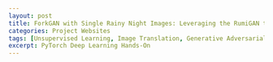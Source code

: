 ```yaml
---
layout: post
title: ForkGAN with Single Rainy Night Images: Leveraging the RumiGAN to See into the Rainy Night
categories: Project Websites
tags: [Unsupervised Learning, Image Translation, Generative Adversarial Networks]
excerpt: PyTorch Deep Learning Hands-On
---
```

